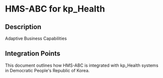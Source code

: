 # HMS-ABC for kp_Health

## Description

Adaptive Business Capabilities

## Integration Points

This document outlines how HMS-ABC is integrated with kp_Health systems in Democratic People's Republic of Korea.

